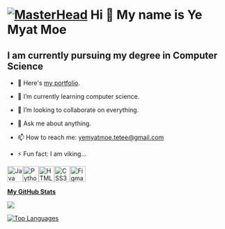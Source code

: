 [![MasterHead](https://user-images.githubusercontent.com/22107794/139580686-887df369-edb8-4bc8-b607-4fbf6d7e4866.gif)](https://YeMyat9.io)
Hi 👋 My name is Ye Myat Moe
============================

I am currently pursuing my degree in Computer Science
-----------------------------------------------------

- 🔭 Here's [my portfolio](https://yemyat144.github.io/portfolio/me.html).
  
- 🌱 I’m currently learning computer science.
  
- 👯 I’m looking to collaborate on everything.
  
- 💬 Ask me about anything.
  
- 📫 How to reach me: [yemyatmoe.tetee@gmail.com](mailto:yemyatmoe.tetee@gmail.com)
  
- ⚡ Fun fact: I am viking...


<p align="left">
<a href="https://www.oracle.com/java/" target="_blank" rel="noreferrer"><img src="https://raw.githubusercontent.com/danielcranney/readme-generator/main/public/icons/skills/java-colored.svg" width="36" height="36" alt="Java" /></a><a href="https://www.python.org/" target="_blank" rel="noreferrer"><img src="https://raw.githubusercontent.com/danielcranney/readme-generator/main/public/icons/skills/python-colored.svg" width="36" height="36" alt="Python" /></a><a href="https://developer.mozilla.org/en-US/docs/Glossary/HTML5" target="_blank" rel="noreferrer"><img src="https://raw.githubusercontent.com/danielcranney/readme-generator/main/public/icons/skills/html5-colored.svg" width="36" height="36" alt="HTML5" /></a><a href="https://www.w3.org/TR/CSS/#css" target="_blank" rel="noreferrer"><img src="https://raw.githubusercontent.com/danielcranney/readme-generator/main/public/icons/skills/css3-colored.svg" width="36" height="36" alt="CSS3" /></a><a href="https://www.figma.com/" target="_blank" rel="noreferrer"><img src="https://raw.githubusercontent.com/danielcranney/readme-generator/main/public/icons/skills/figma-colored.svg" width="36" height="36" alt="Figma" /></a>
</p>

<p align="left"> <a href="https://www.github.com/YeMyat9" target="_blank" rel="noreferrer"> <picture> <source media="(prefers-color-scheme: dark)" srcset="https://raw.githubusercontent.com/danielcranney/readme-generator/main/public/icons/socials/github-dark.svg" /> <source media="(prefers-color-scheme: light)" srcset="https://raw.githubusercontent.com/danielcranney/readme-generator/main/public/icons/socials/github.svg" /> 

<b>My GitHub Stats</b>

<a href="http://www.github.com/YeMyat9"><img src="https://github-readme-streak-stats.herokuapp.com/?user=YeMyat9&stroke=0891b2&background=1c1917&ring=0891b2&fire=0891b2&currStreakNum=0891b2&currStreakLabel=0891b2&sideNums=0891b2&sideLabels=0891b2&dates=0891b2&hide_border=true" /></a>

<a href="https://github.com/YeMyat9" align="left"><img src="https://github-readme-stats.vercel.app/api/top-langs/?username=YeMyat9&langs_count=10&title_color=0891b2&text_color=0891b2&icon_color=ef4444&bg_color=1c1917&hide_border=true&locale=en&custom_title=Top%20%Languages" alt="Top Languages" /></a>
